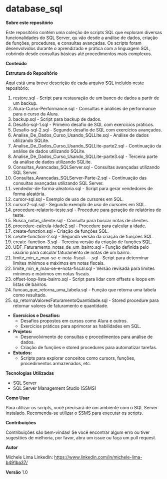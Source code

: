 # database_sql

**Sobre este repositório**

Este repositório contém uma coleção de scripts SQL que exploram diversas funcionalidades do SQL Server, qu vão desde a  análise de dados, criação de funções, procedures, e consultas avançadas. Os scripts foram desenvolvidos durante o aprendizado e prática com a linguagem SQL, cobrindo desde consultas básicas até procedimentos mais complexos.

**Conteúdo**


**Estrutura do Repositório**

Aqui está uma breve descrição de cada arquivo SQL incluído neste repositório:
1.	restore.sql - Script para restauração de um banco de dados a partir de um backup.
2.	Alura-Curso-Performance.sql - Consultas e análises de performance para o curso da Alura.
3.	backup.sql - Script para backup de dados.
4.	Desafio-sql-1.sql - Primeiro desafio de SQL com exercícios práticos.
5.	Desafio-sql-2.sql - Segundo desafio de SQL com exercícios avançados.
6.	Analise_De_Dados_Curso_Usando_SQLLite.sql - Análise de dados utilizando SQLite.
7.	Analise_De_Dados_Curso_Usando_SQLLite-parte2.sql - Continuação da análise de dados utilizando SQLite.
8.	Analise_De_Dados_Curso_Usando_SQLLite-parte3.sql - Terceira parte da análise de dados utilizando SQLite.
9.	Consultas_Avancadas_SQLServer.sql - Consultas avançadas utilizando SQL Server.
10.	Consultas_Avancadas_SQLServer-Parte-2.sql - Continuação das consultas avançadas utilizando SQL Server.
11.	vendedor-de-forma-aleatoria.sql - Script para gerar vendedores de forma aleatória.
12.	cursor-sql.sql - Exemplo de uso de cursores em SQL.
13.	cursor2-sql.sql - Segundo exemplo de uso de cursores em SQL.
14.	procedure-relatorio-teste.sql - Procedure para geração de relatórios de teste.
15.	Busca_notas_cliente.sql - Consulta para buscar notas de clientes.
16.	procedure-calcula-idade2.sql - Procedure para calcular a idade.
17.	create-function.sql - Criação de funções SQL.
18.	create-function-2.sql - Segunda versão da criação de funções SQL.
19.	create-function-3.sql - Terceira versão da criação de funções SQL.
20.	UDF_Faturamento_notas_de_um_bairro.sql - Função definida pelo usuário para calcular faturamento de notas de um bairro.
21.	limite_min_e_max-se-e-nota-fiscal---.sql - Script para determinar limites mínimos e máximos em notas fiscais.
22.	limite_min_e_max-se-e-nota-fiscal.sql - Versão revisada para limites mínimos e máximos em notas fiscais.
23.	offset-loop-lista-bairro.sql - Script para lidar com offsets e loops em listas de bairros.
24.	funcao_que_retorna_uma_tabela.sql - Função que retorna uma tabela como resultado.
25.	sp_retornaValoresFaturamentoQuantidade.sql - Stored procedure para retornar valores de faturamento e quantidade.

	
* **Exercícios e Desafios:**
  * Desafios propostos em cursos como Alura e outros.
  * Exercícios práticos para aprimorar as habilidades em SQL.
* **Projetos:**
  * Desenvolvimento de consultas e procedimentos para análise de dados.
  * Criação de funções e stored procedures para automatizar tarefas.
* **Estudos:**
  * Scripts para explorar conceitos como cursors, funções, procedimentos armazenados, etc.

**Tecnologias Utilizadas**

* SQL Server
* SQL Server Management Studio (SSMS)

**Como Usar**

Para utilizar os scripts, você precisará de um ambiente com o SQL Server instalado. Recomenda-se utilizar o SSMS para executar os scripts.

**Contribuições**

Contribuições são bem-vindas! Se você encontrar algum erro ou tiver sugestões de melhoria, por favor, abra um issue ou faça um pull request.

**Autor**

Michele Lima
LinkedIn: https://www.linkedin.com/in/michele-lima-b491ba37/


**Versão** 1.0
